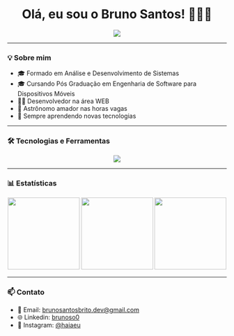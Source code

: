 <h1 align="center">Olá, eu sou o Bruno Santos! 👨‍💻🚀</h1>

<p align="center">
  <img src="https://readme-typing-svg.herokuapp.com?font=Fira+Code&size=22&pause=1000&color=00A6FB&center=true&vCenter=true&width=435&lines=Desenvolvedor+Web+e+Mobile;Bem-vindo+ao+meu+GitHub!">
</p>

---

### 💡 Sobre mim

- 🎓 Formado em Análise e Desenvolvimento de Sistemas
- 🎓 Cursando Pós Graduação em Engenharia de Software para Dispositivos Móveis  
- 👨‍💼 Desenvolvedor na área WEB  
- 🌌 Astrônomo amador nas horas vagas  
- 🧠 Sempre aprendendo novas tecnologias

---

### 🛠️ Tecnologias e Ferramentas

<p align="center">
  <img src="https://skillicons.dev/icons?i=react,nodejs,mysql,js,html,css,figma,github,vscode" />
</p>

---

### 📊 Estatísticas

<p align="center">
  <!-- Estatísticas principais -->
  <img src="https://github-readme-stats.vercel.app/api?username=Brunoso0&theme=vue-dark&show_icons=true&hide_border=true&count_private=true" height="165" />
  <!-- Gráfico de commits consecutivos -->
  <img src="https://github-readme-streak-stats.herokuapp.com/?user=Brunoso0&theme=tokyonight" height="165" />
  <img src="https://github-readme-streak-stats.herokuapp.com/?user=Brunoso0&theme=vue-dark&hide_border=true" height="165" />
</p>


---

### 📫 Contato

- 📧 Email: brunosantosbrito.dev@gmail.com  
- 🌐 Linkedin: [brunoso0](https://www.linkedin.com/in/brunoso0)  
- 📱 Instagram: [@haiaeu](https://www.instagram.com/haiaeu/)
